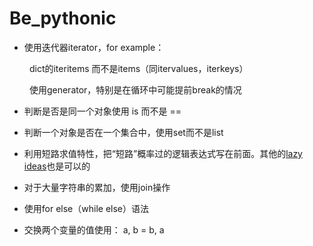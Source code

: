 # Be_pythonic

- 使用迭代器iterator，for example：

​    　　dict的iteritems 而不是items（同itervalues，iterkeys）

​    　　使用generator，特别是在循环中可能提前break的情况

- 判断是否是同一个对象使用 is 而不是 ==

- 判断一个对象是否在一个集合中，使用set而不是list

- 利用短路求值特性，把“短路”概率过的逻辑表达式写在前面。其他的[lazy ideas](http://www.cnblogs.com/xybaby/p/6425735.html)也是可以的

- 对于大量字符串的累加，使用join操作

- 使用for else（while else）语法

- 交换两个变量的值使用： a, b = b, a